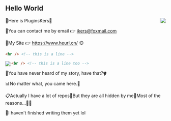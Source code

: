## Hello World ##

<a href="https://github.com/PluginsKers"><img align="right" src="https://github-readme-stats.vercel.app/api?username=PluginsKers&hide_title=true&theme=gruvbox" /></a>

📗Here is PluginsKers👋

📘You can contact me by email 👉 ikers@foxmail.com

📒My Site 👉 https://www.heurl.cn/  :D

```html
<hr /> <!-- this is a line -->
```

<a href="https://github.com/PluginsKers?tab=repositories"><img align="left" src="https://github-readme-stats.vercel.app/api/top-langs/?username=PluginsKers&layout=compact&theme=gruvbox" /></a>

```html
<br /> <!-- this is a line too -->
```

📝You have never heard of my story, have that?🍀

📊No matter what, you came here.💫

📋Actually I have a lot of repos🌚But they are all hidden by me🌚Most of the reasons...🌚🌚

📕I haven't finished writing them yet lol
